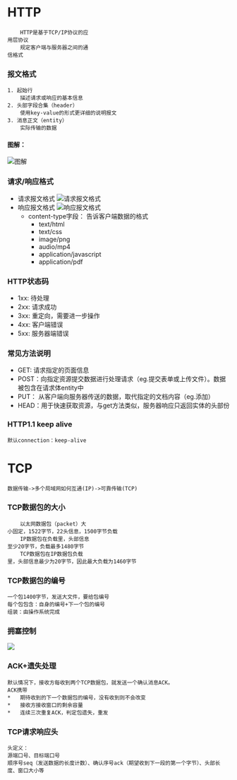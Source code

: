 # HTTP
        HTTP是基于TCP/IP协议的应
    用层协议
        规定客户端与服务器之间的通
    信格式
### 报文格式
    1. 起始行
        描述请求或响应的基本信息
    2. 头部字段合集（header）
        使用key-value的形式更详细的说明报文
    3. 消息正文（entity）
        实际传输的数据
#### 图解：
![图解](https://static001.geekbang.org/infoq/72/729ca82aac598f042a848f9ba59293f9.png)
### 请求/响应格式
*   请求报文格式
    ![请求报文格式](https://static001.geekbang.org/infoq/f7/f71d705041c02d0b1887cd8d5fc19760.png)
*   响应报文格式
    ![响应报文格式](https://static001.geekbang.org/infoq/94/94c457bf22bcba348313c53c41493ede.png)
    *   content-type字段：
        告诉客户端数据的格式
        *   text/html
        *   text/css
        *   image/png
        *   audio/mp4
        *   application/javascript
        *   application/pdf
### HTTP状态码
*   1xx: 待处理
*   2xx: 请求成功
*   3xx: 重定向，需要进一步操作
*   4xx: 客户端错误
*   5xx: 服务器端错误
### 常见方法说明
*   GET: 请求指定的页面信息
*   POST：向指定资源提交数据进行处理请求（eg.提交表单或上传文件）。数据被包含在请求体entity中
*   PUT：
    从客户端向服务器传送的数据，取代指定的文档内容（eg.添加）
*   HEAD：用于快速获取资源，与get方法类似，服务器响应只返回实体的头部份
### HTTP1.1 keep alive
    默认connection：keep-alive

#   TCP
    数据传输->多个局域网如何互通(IP)->可靠传输(TCP)
### TCP数据包的大小
        以太网数据包（packet）大
    小固定，1522字节，22头信息，1500字节负载
        IP数据包在负载里，头部信息
    至少20字节，负载最多1480字节
        TCP数据包在IP数据包负载
    里，头部信息最少为20字节，因此最大负载为1460字节
### TCP数据包的编号
    一个包1400字节，发送大文件，要给包编号
    每个包包含：自身的编号+下一个包的编号
    组装：由操作系统完成
### 拥塞控制
![](https://img-blog.csdn.net/20160912223524372?watermark/2/text/aHR0cDovL2Jsb2cuY3Nkbi5uZXQv/font/5a6L5L2T/fontsize/400/fill/I0JBQkFCMA==/dissolve/70/gravity/Center)
### ACK+遗失处理
    默认情况下，接收方每收到两个TCP数据包，就发送一个确认消息ACK。
    ACK携带
    *   期待收到的下一个数据包的编号，没有收到则不会改变
    *   接收方接收窗口的剩余容量
    *   连续三次重复ACK，判定包遗失，重发
### TCP请求响应头
    头定义：
    源端口号、目标端口号
    顺序号seq（发送数据的长度计数）、确认序号ack（期望收到下一段的第一个字节）、头部长度、窗口大小等
    
